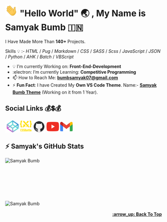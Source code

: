 <!-- Created/Designed By Samyak Bumb -->
# <img src="gif/hello.webp" width="40px">  "Hello World" :earth_asia: , **My Name is Samyak Bumb** :india:
I Have Made More Than **140+** Projects.

Skills :bulb: :- *HTML* / *Pug* / *Markdown* / *CSS* / *SASS* / *Scss* / *JavaScript* / *JSON* / *Python* / *AHK* / *Batch* / *VBScript*
* 💡 I’m currently Working on: **Front-End-Development**
* :electron: I’m currently Learning: **Competitive Programming**
* 📫 How to Reach Me: **bumbsamyak07@gmail.com**
* :zap: **Fun Fact**: I have Created My **Own VS Code Theme**. Name:- **[Samyak Bumb Theme](https://marketplace.visualstudio.com/items?itemName=SamyakBumb.samyak)**  (Working on it from 1 Year).
<!--  Links -->
## Social Links :moneybag::heavy_dollar_sign::moneybag:
 <a href="https://codepen.io/samyak-bumb" alt="Samyak's CodePen" target="_blank"><img align="center" src="icons/codepen.png" alt="Samyak Bumb" height="39" width="48"></a><a href="https://cssbattle.dev/player/samyak_bumb"><img align="center" src="1.svg" height="37" width="37"></a> <a href="https://github.com/samyak-bumb" target="_blank"><img align="center" src="icons/github.png" alt="Samyak's GitHub" height="40" width="40"></a> <a href="https://www.youtube.com/channel/UCGqzvmHqhbxvWt5vqstc6CA" target="_blank"><img align="center" src="icons/youtube.png" alt="Samyak's YouTube Channel" height="30" width="40"></a> <a href="mailto:bumbsamyak07@gmai.com"><img align="center" src="icons/gmail.png" height="30" width="40"></a><br>
<!-- Samyak's Langauge Used -->
## :zap: Samyak's GitHub Stats
<td style="border: none !important;"><span><img align="left" src="https://github-readme-stats.vercel.app/api/top-langs/?username=Samyak-Bumb&count_private=true&layout=compact&langs_count=8&theme=radical" alt="Samyak Bumb"></span></td>
 <br><br><br><br><br><br><br><br>
<!-- Samyak's GitHub Stats -->
<td style="border: none !important;"><span><img align="center" src="https://github-readme-stats.vercel.app/api?username=Samyak-Bumb&show_icons=true&locale=en&theme=radical" alt="Samyak Bumb"></span></td><br><br>

<!-- Profile Views + Emoji -->

<!--   ![Profile Views](https://gpvc.arturio.dev/Samyak-Bumb)<img src="https://raw.githubusercontent.com/Samyak-Bumb/Samyak-Bumb/Samyak/gif/style.gif" height="40" width="40"> -->

 <div align="right">
   <b>
     <a href="#"Hello World"">:arrow_up: Back To Top</a>
   </b>
 </div>
